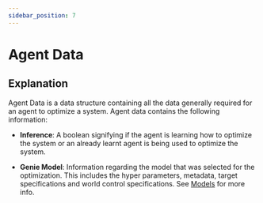 ```yaml
---
sidebar_position: 7
---
```


# Agent Data
## Explanation
Agent Data is a data structure containing all the data generally required for an agent to optimize
a system. Agent data contains the following information:
+ **Inference**: A boolean signifying if the agent is learning how to optimize the system or an already
learnt agent is being used to optimize the system.

+ **Genie Model**: Information regarding the model that was selected for the optimization. This includes
the hyper parameters, metadata, target specifications and world control specifications. See
[Models](models.md) for more info.
